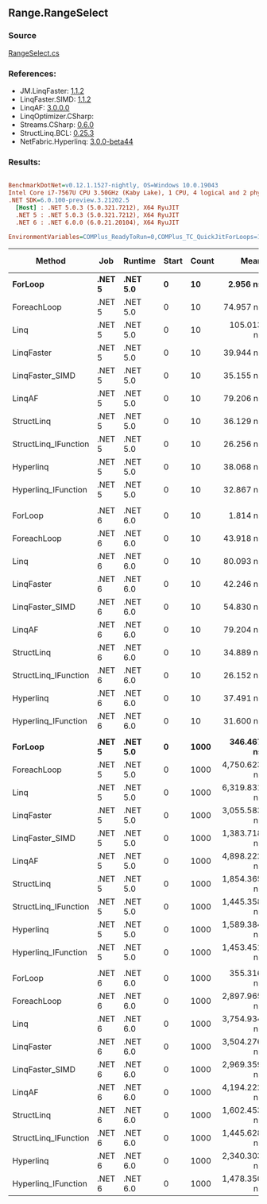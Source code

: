 ﻿## Range.RangeSelect

### Source
[RangeSelect.cs](../LinqBenchmarks/Range/RangeSelect.cs)

### References:
- JM.LinqFaster: [1.1.2](https://www.nuget.org/packages/JM.LinqFaster/1.1.2)
- LinqFaster.SIMD: [1.1.2](https://www.nuget.org/packages/LinqFaster.SIMD/1.0.3)
- LinqAF: [3.0.0.0](https://www.nuget.org/packages/LinqAF/3.0.0.0)
- LinqOptimizer.CSharp: [](https://www.nuget.org/packages/LinqOptimizer.CSharp/)
- Streams.CSharp: [0.6.0](https://www.nuget.org/packages/Streams.CSharp/0.6.0)
- StructLinq.BCL: [0.25.3](https://www.nuget.org/packages/StructLinq.BCL/0.25.3)
- NetFabric.Hyperlinq: [3.0.0-beta44](https://www.nuget.org/packages/NetFabric.Hyperlinq/3.0.0-beta44)

### Results:
``` ini

BenchmarkDotNet=v0.12.1.1527-nightly, OS=Windows 10.0.19043
Intel Core i7-7567U CPU 3.50GHz (Kaby Lake), 1 CPU, 4 logical and 2 physical cores
.NET SDK=6.0.100-preview.3.21202.5
  [Host] : .NET 5.0.3 (5.0.321.7212), X64 RyuJIT
  .NET 5 : .NET 5.0.3 (5.0.321.7212), X64 RyuJIT
  .NET 6 : .NET 6.0.0 (6.0.21.20104), X64 RyuJIT

EnvironmentVariables=COMPlus_ReadyToRun=0,COMPlus_TC_QuickJitForLoops=1,COMPlus_TieredPGO=1  

```
|               Method |    Job |  Runtime | Start | Count |         Mean |      Error |      StdDev |       Median | Ratio | RatioSD |  Gen 0 | Gen 1 | Gen 2 | Allocated |
|--------------------- |------- |--------- |------ |------ |-------------:|-----------:|------------:|-------------:|------:|--------:|-------:|------:|------:|----------:|
|              **ForLoop** | **.NET 5** | **.NET 5.0** |     **0** |    **10** |     **2.956 ns** |  **0.0316 ns** |   **0.0296 ns** |     **2.949 ns** |  **1.00** |    **0.00** |      **-** |     **-** |     **-** |         **-** |
|          ForeachLoop | .NET 5 | .NET 5.0 |     0 |    10 |    74.957 ns |  0.4362 ns |   0.3866 ns |    74.854 ns | 25.37 |    0.31 | 0.0267 |     - |     - |      56 B |
|                 Linq | .NET 5 | .NET 5.0 |     0 |    10 |   105.013 ns |  0.5039 ns |   0.4467 ns |   104.977 ns | 35.54 |    0.45 | 0.0421 |     - |     - |      88 B |
|           LinqFaster | .NET 5 | .NET 5.0 |     0 |    10 |    39.944 ns |  0.8617 ns |   2.2397 ns |    39.076 ns | 14.83 |    0.60 | 0.0612 |     - |     - |     128 B |
|      LinqFaster_SIMD | .NET 5 | .NET 5.0 |     0 |    10 |    35.155 ns |  0.6360 ns |   1.0627 ns |    34.574 ns | 12.05 |    0.48 | 0.0612 |     - |     - |     128 B |
|               LinqAF | .NET 5 | .NET 5.0 |     0 |    10 |    79.206 ns |  0.3846 ns |   0.3597 ns |    79.066 ns | 26.80 |    0.32 |      - |     - |     - |         - |
|           StructLinq | .NET 5 | .NET 5.0 |     0 |    10 |    36.129 ns |  0.1333 ns |   0.1114 ns |    36.094 ns | 12.25 |    0.12 | 0.0114 |     - |     - |      24 B |
| StructLinq_IFunction | .NET 5 | .NET 5.0 |     0 |    10 |    26.256 ns |  0.0542 ns |   0.0480 ns |    26.252 ns |  8.89 |    0.10 |      - |     - |     - |         - |
|            Hyperlinq | .NET 5 | .NET 5.0 |     0 |    10 |    38.068 ns |  0.0942 ns |   0.0787 ns |    38.046 ns | 12.90 |    0.12 |      - |     - |     - |         - |
|  Hyperlinq_IFunction | .NET 5 | .NET 5.0 |     0 |    10 |    32.867 ns |  0.1634 ns |   0.1529 ns |    32.805 ns | 11.12 |    0.12 |      - |     - |     - |         - |
|                      |        |          |       |       |              |            |             |              |       |         |        |       |       |           |
|              ForLoop | .NET 6 | .NET 6.0 |     0 |    10 |     1.814 ns |  0.0317 ns |   0.0265 ns |     1.809 ns |  1.00 |    0.00 |      - |     - |     - |         - |
|          ForeachLoop | .NET 6 | .NET 6.0 |     0 |    10 |    43.918 ns |  0.1957 ns |   0.1830 ns |    43.928 ns | 24.21 |    0.39 | 0.0268 |     - |     - |      56 B |
|                 Linq | .NET 6 | .NET 6.0 |     0 |    10 |    80.093 ns |  0.4080 ns |   0.3407 ns |    80.046 ns | 44.16 |    0.67 | 0.0421 |     - |     - |      88 B |
|           LinqFaster | .NET 6 | .NET 6.0 |     0 |    10 |    42.246 ns |  0.3479 ns |   0.2905 ns |    42.223 ns | 23.29 |    0.42 | 0.0612 |     - |     - |     128 B |
|      LinqFaster_SIMD | .NET 6 | .NET 6.0 |     0 |    10 |    54.830 ns |  1.1564 ns |   1.3317 ns |    55.322 ns | 30.48 |    0.92 | 0.0612 |     - |     - |     128 B |
|               LinqAF | .NET 6 | .NET 6.0 |     0 |    10 |    79.204 ns |  0.2166 ns |   0.1691 ns |    79.229 ns | 43.73 |    0.63 |      - |     - |     - |         - |
|           StructLinq | .NET 6 | .NET 6.0 |     0 |    10 |    34.889 ns |  0.1198 ns |   0.1000 ns |    34.921 ns | 19.24 |    0.30 | 0.0114 |     - |     - |      24 B |
| StructLinq_IFunction | .NET 6 | .NET 6.0 |     0 |    10 |    26.152 ns |  0.4287 ns |   0.3800 ns |    26.250 ns | 14.47 |    0.21 |      - |     - |     - |         - |
|            Hyperlinq | .NET 6 | .NET 6.0 |     0 |    10 |    37.491 ns |  0.1270 ns |   0.1126 ns |    37.479 ns | 20.67 |    0.33 |      - |     - |     - |         - |
|  Hyperlinq_IFunction | .NET 6 | .NET 6.0 |     0 |    10 |    31.600 ns |  0.0675 ns |   0.0631 ns |    31.584 ns | 17.42 |    0.26 |      - |     - |     - |         - |
|                      |        |          |       |       |              |            |             |              |       |         |        |       |       |           |
|              **ForLoop** | **.NET 5** | **.NET 5.0** |     **0** |  **1000** |   **346.467 ns** |  **1.5359 ns** |   **1.2825 ns** |   **346.970 ns** |  **1.00** |    **0.00** |      **-** |     **-** |     **-** |         **-** |
|          ForeachLoop | .NET 5 | .NET 5.0 |     0 |  1000 | 4,750.623 ns | 17.3401 ns |  16.2200 ns | 4,754.072 ns | 13.71 |    0.08 | 0.0229 |     - |     - |      56 B |
|                 Linq | .NET 5 | .NET 5.0 |     0 |  1000 | 6,319.831 ns | 23.3432 ns |  20.6931 ns | 6,321.104 ns | 18.25 |    0.09 | 0.0381 |     - |     - |      88 B |
|           LinqFaster | .NET 5 | .NET 5.0 |     0 |  1000 | 3,055.583 ns | 60.6252 ns | 150.9778 ns | 2,980.062 ns |  8.95 |    0.46 | 3.8452 |     - |     - |   8,048 B |
|      LinqFaster_SIMD | .NET 5 | .NET 5.0 |     0 |  1000 | 1,383.718 ns | 27.6686 ns |  78.9401 ns | 1,343.954 ns |  4.21 |    0.26 | 3.8452 |     - |     - |   8,048 B |
|               LinqAF | .NET 5 | .NET 5.0 |     0 |  1000 | 4,898.222 ns | 24.8843 ns |  20.7795 ns | 4,893.707 ns | 14.14 |    0.07 |      - |     - |     - |         - |
|           StructLinq | .NET 5 | .NET 5.0 |     0 |  1000 | 1,854.365 ns | 11.4798 ns |  10.1765 ns | 1,851.888 ns |  5.36 |    0.03 | 0.0114 |     - |     - |      24 B |
| StructLinq_IFunction | .NET 5 | .NET 5.0 |     0 |  1000 | 1,445.358 ns |  3.3722 ns |   3.1543 ns | 1,444.889 ns |  4.17 |    0.02 |      - |     - |     - |         - |
|            Hyperlinq | .NET 5 | .NET 5.0 |     0 |  1000 | 1,589.384 ns |  3.2723 ns |   2.7325 ns | 1,589.568 ns |  4.59 |    0.02 |      - |     - |     - |         - |
|  Hyperlinq_IFunction | .NET 5 | .NET 5.0 |     0 |  1000 | 1,453.451 ns |  2.7153 ns |   2.5399 ns | 1,452.317 ns |  4.19 |    0.01 |      - |     - |     - |         - |
|                      |        |          |       |       |              |            |             |              |       |         |        |       |       |           |
|              ForLoop | .NET 6 | .NET 6.0 |     0 |  1000 |   355.316 ns |  1.2904 ns |   1.1439 ns |   355.393 ns |  1.00 |    0.00 |      - |     - |     - |         - |
|          ForeachLoop | .NET 6 | .NET 6.0 |     0 |  1000 | 2,897.965 ns | 10.5132 ns |   9.3197 ns | 2,896.139 ns |  8.16 |    0.04 | 0.0267 |     - |     - |      56 B |
|                 Linq | .NET 6 | .NET 6.0 |     0 |  1000 | 3,754.934 ns | 26.9258 ns |  22.4843 ns | 3,749.439 ns | 10.57 |    0.08 | 0.0420 |     - |     - |      88 B |
|           LinqFaster | .NET 6 | .NET 6.0 |     0 |  1000 | 3,504.276 ns | 69.3789 ns |  79.8968 ns | 3,478.027 ns |  9.92 |    0.26 | 3.8452 |     - |     - |   8,048 B |
|      LinqFaster_SIMD | .NET 6 | .NET 6.0 |     0 |  1000 | 2,969.359 ns | 40.1890 ns |  37.5928 ns | 2,950.558 ns |  8.36 |    0.11 | 3.8452 |     - |     - |   8,048 B |
|               LinqAF | .NET 6 | .NET 6.0 |     0 |  1000 | 4,194.222 ns |  8.8044 ns |   7.3520 ns | 4,193.235 ns | 11.80 |    0.05 |      - |     - |     - |         - |
|           StructLinq | .NET 6 | .NET 6.0 |     0 |  1000 | 1,602.453 ns |  6.9107 ns |   5.7707 ns | 1,601.778 ns |  4.51 |    0.02 | 0.0114 |     - |     - |      24 B |
| StructLinq_IFunction | .NET 6 | .NET 6.0 |     0 |  1000 | 1,445.628 ns |  3.1016 ns |   2.5900 ns | 1,446.074 ns |  4.07 |    0.02 |      - |     - |     - |         - |
|            Hyperlinq | .NET 6 | .NET 6.0 |     0 |  1000 | 2,340.303 ns | 46.7189 ns | 122.2553 ns | 2,323.683 ns |  6.71 |    0.26 |      - |     - |     - |         - |
|  Hyperlinq_IFunction | .NET 6 | .NET 6.0 |     0 |  1000 | 1,478.350 ns |  9.3237 ns |   8.2652 ns | 1,479.153 ns |  4.16 |    0.02 |      - |     - |     - |         - |
